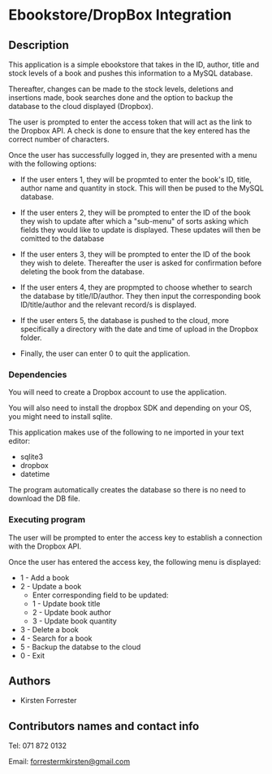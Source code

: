# Ebookstore/DropBox Integration

## Description

This application is a simple ebookstore that takes in the ID, author, title and stock levels of a book and pushes this information to a MySQL database.

Thereafter, changes can be made to the stock levels, deletions and insertions made, book searches done and the option to backup the database to the cloud displayed (Dropbox).

The user is prompted to enter the access token that will act as the link to the Dropbox API. A check is done to ensure that the key entered has the correct number of characters.

Once the user has successfully logged in, they are presented with a menu with the following options:

* If the user enters 1, they will be propmted to enter the book's ID, title, author name and quantity in stock. This will then be pused to the MySQL database.

* If the user enters 2, they will be prompted to enter the ID of the book they wish to update after which a "sub-menu" of sorts asking which fields they would like to update is 
displayed. These updates will then be comitted to the database

* If the user enters 3, they will be prompted to enter the ID of the book they wish to delete. Thereafter the user is asked for confirmation before deleting the book from the database.

* If the user enters 4, they are propmpted to choose whether to search the database by title/ID/author. They then input the corresponding book ID/title/author and the relevant record/s is displayed.

* If the user enters 5, the database is pushed to the cloud, more specifically a directory with the date and time of upload in the Dropbox folder.

* Finally, the user can enter 0 to quit the application.


### Dependencies

You will need to create a Dropbox account to use the application.

You will also need to install the dropbox SDK and depending on your OS, you might need to install sqlite.

This application makes use of the following to ne imported in your text editor:
* sqlite3
* dropbox
* datetime

The program automatically creates the database so there is no need to download the DB file.

### Executing program

The user will be prompted to enter the access key to establish a connection with the Dropbox API.

Once the user has entered the access key, the following menu is displayed:
* 1 - Add a book
* 2 - Update a book
  - Enter corresponding field to be updated:
  -  1 - Update book title
  -  2 - Update book author
  -  3 - Update book quantity
* 3 - Delete a book
* 4 - Search for a book
* 5 - Backup the databse to the cloud
* 0 - Exit

## Authors

* Kirsten Forrester

## Contributors names and contact info

Tel: 071 872 0132

Email: forrestermkirsten@gmail.com


